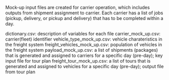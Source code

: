 Mock-up input files are created for carrier operation, which includes outputs from shipment assignment to carrier. 
Each carrier has a list of jobs (pickup, delivery, or pickup and delivery) that has to be completed within a day.

dictionary.csv: description of variables for each file
carrier_mock_up.csv: carrier(fleet) identifier
vehicle_type_mock_up.csv: vehicle charateristics in the freight system
freight_vehicles_mock_up.csv: population of vehicles in the freight system
payload_mock_up.csv: a list of shipments (packages) that is generated and assigned to carriers for a specific day (pre-day); key input file for tour plan
freight_tour_mock_up.csv: a list of tours that is generated and assigned to vehicles for a specific day (pre-day); output file from tour plan  

